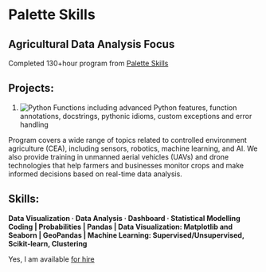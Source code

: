 # Palette Skills 
## Agricultural Data Analysis Focus

Completed 130+hour program from [Palette Skills](https://paletteskills.org/agtech)

## Projects:
1. ![Python Functions](https://github.com/cboyda/Palette_Cohort_4/blob/main/Assignments/Assignment_1%262.ipynb) including advanced Python features, function annotations, docstrings, pythonic idioms, custom exceptions and error handling


Program covers a wide range of topics related to controlled environment agriculture (CEA), including sensors, robotics, machine learning, and AI. We also provide training in unmanned aerial vehicles (UAVs) and drone technologies that help farmers and businesses monitor crops and make informed decisions based on real-time data analysis.

## Skills: 
**Data Visualization · Data Analysis · Dashboard · Statistical Modelling <br>
Coding |  Probabilities | Pandas | Data Visualization: Matplotlib and Seaborn | GeoPandas | Machine Learning: Supervised/Unsupervised, Scikit-learn, Clustering**

Yes, I am available [for hire](https://www.linkedin.com/in/clintonboyda/)

